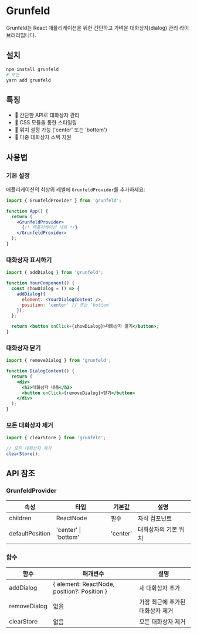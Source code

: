 # Grunfeld

Grunfeld는 React 애플리케이션을 위한 간단하고 가벼운 대화상자(dialog) 관리 라이브러리입니다.

## 설치

```bash
npm install grunfeld
# 또는
yarn add grunfeld
```

## 특징

- 🚀 간단한 API로 대화상자 관리
- 🎨 CSS 모듈을 통한 스타일링
- 📱 위치 설정 가능 ('center' 또는 'bottom')
- 🔄 다중 대화상자 스택 지원

## 사용법

### 기본 설정

애플리케이션의 최상위 레벨에 `GrunfeldProvider`를 추가하세요:

```jsx
import { GrunfeldProvider } from 'grunfeld';

function App() {
  return (
    <GrunfeldProvider>
      {/* 애플리케이션 내용 */}
    </GrunfeldProvider>
  );
}
```

### 대화상자 표시하기

```jsx
import { addDialog } from 'grunfeld';

function YourComponent() {
  const showDialog = () => {
    addDialog({
      element: <YourDialogContent />,
      position: 'center' // 또는 'bottom'
    });
  };

  return <button onClick={showDialog}>대화상자 열기</button>;
}
```

### 대화상자 닫기

```jsx
import { removeDialog } from 'grunfeld';

function DialogContent() {
  return (
    <div>
      <h2>대화상자 내용</h2>
      <button onClick={removeDialog}>닫기</button>
    </div>
  );
}
```

### 모든 대화상자 제거

```jsx
import { clearStore } from 'grunfeld';

// 모든 대화상자 제거
clearStore();
```

## API 참조

### GrunfeldProvider

| 속성 | 타입 | 기본값 | 설명 |
|------|------|-------|------|
| children | ReactNode | 필수 | 자식 컴포넌트 |
| defaultPosition | 'center' \| 'bottom' | 'center' | 대화상자의 기본 위치 |

### 함수

| 함수 | 매개변수 | 설명 |
|------|---------|------|
| addDialog | { element: ReactNode, position?: Position } | 새 대화상자 추가 |
| removeDialog | 없음 | 가장 최근에 추가된 대화상자 제거 |
| clearStore | 없음 | 모든 대화상자 제거 |
